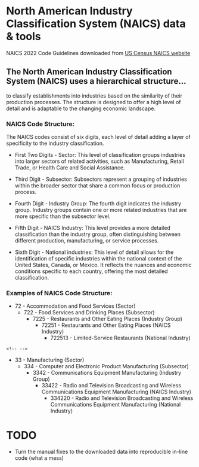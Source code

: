 # North American Industry Classification System (NAICS) data & tools

NAICS 2022 Code Guidelines downloaded from [US Census NAICS
website](https://www.census.gov/naics/?48967)

## The North American Industry Classification System (NAICS) uses a hierarchical structure...

to classify establishments into industries based on the similarity of
their production processes. The structure is designed to offer a high
level of detail and is adaptable to the changing economic landscape.

### NAICS Code Structure:

The NAICS codes consist of six digits, each level of detail adding a
layer of specificity to the industry classification.

-   First Two Digits - Sector: This level of classification groups
    industries into larger sectors of related activities, such as
    Manufacturing, Retail Trade, or Health Care and Social Assistance.

-   Third Digit - Subsector: Subsectors represent a grouping of
    industries within the broader sector that share a common focus or
    production process.

-   Fourth Digit - Industry Group: The fourth digit indicates the
    industry group. Industry groups contain one or more related
    industries that are more specific than the subsector level.

-   Fifth Digit - NAICS Industry: This level provides a more detailed
    classification than the industry group, often distinguishing between
    different production, manufacturing, or service processes.

-   Sixth Digit - National industries: This level of detail allows for
    the identification of specific industries within the national
    context of the United States, Canada, or Mexico. It reflects the
    nuances and economic conditions specific to each country, offering
    the most detailed classification.

### Examples of NAICS Code Structure:

-   72 - Accommodation and Food Services (Sector)
    -   722 - Food Services and Drinking Places (Subsector)
        -   7225 - Restaurants and Other Eating Places (Industry Group)
            -   72251 - Restaurants and Other Eating Places (NAICS
                Industry)
                -   722513 - Limited-Service Restaurants (National
                    Industry)

```{=html}
<!-- -->
```
-   33 - Manufacturing (Sector)
    -   334 - Computer and Electronic Product Manufacturing (Subsector)
        -   3342 - Communications Equipment Manufacturing (Industry
            Group)
            -   33422 - Radio and Television Broadcasting and Wireless
                Communications Equipment Manufacturing (NAICS Industry)
                -   334220 - Radio and Television Broadcasting and
                    Wireless Communications Equipment Manufacturing
                    (National Industry)

# TODO

-   Turn the manual fixes to the downloaded data into reproducible
    in-line code (what a mess)
